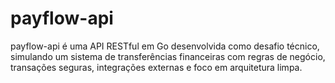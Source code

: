 # payflow-api
payflow-api é uma API RESTful em Go desenvolvida como desafio técnico, simulando um sistema de transferências financeiras com regras de negócio, transações seguras, integrações externas e foco em arquitetura limpa.
